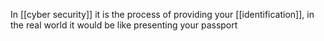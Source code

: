 In [[cyber security]] it is the process of providing your [[identification]], in the real world it would be like presenting your passport